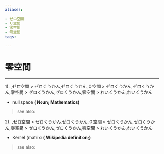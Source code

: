 ```yaml
---
aliases:
    
- ゼロ空間
- ０空間
- 零空間
- 零空間
tags:
    
---
```


# 零空間
---
1).
,ゼロ空間 > ゼロくうかん,ゼロくうかん,０空間 > ゼロくうかん,ゼロくうかん,零空間 > ゼロくうかん,ゼロくうかん,零空間 > れいくうかん,れいくうかん

- null space
**( Noun; Mathematics)**
> see also: 
            
2).
,ゼロ空間 > ゼロくうかん,ゼロくうかん,０空間 > ゼロくうかん,ゼロくうかん,零空間 > ゼロくうかん,ゼロくうかん,零空間 > れいくうかん,れいくうかん

- Kernel (matrix)
**( Wikipedia definition;)**
> see also: 
            